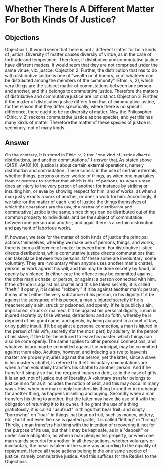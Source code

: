 # Whether There Is A Different Matter For Both Kinds Of Justice?
## Objections
Objection 1: It would seem that there is not a different matter for both kinds of justice. Diversity of matter causes diversity of virtue, as in the case of fortitude and temperance. Therefore, if distributive and commutative justice have different matters, it would seem that they are not comprised under the same virtue, viz. justice.
Objection 2: Further, the distribution that has to do with distributive justice is one of "wealth or of honors, or of whatever can be distributed among the members of the community" (Ethic. v, 2), which very things are the subject matter of commutations between one person and another, and this belongs to commutative justice. Therefore the matters of distributive and commutative justice are not distinct.
Objection 3: Further, if the matter of distributive justice differs from that of commutative justice, for the reason that they differ specifically, where there is no specific difference, there ought to be no diversity of matter. Now the Philosopher (Ethic. v, 2) reckons commutative justice as one species, and yet this has many kinds of matter. Therefore the matter of these species of justice is, seemingly, not of many kinds.
## Answer
On the contrary, It is stated in Ethic. v, 2 that "one kind of justice directs distributions, and another commutations."
I answer that, As stated above (Q[51], AA[8],10), justice is about certain external operations, namely distribution and commutation. These consist in the use of certain externals, whether things, persons or even works: of things, as when one man takes from or restores to another that which is his; of persons, as when a man does an injury to the very person of another, for instance by striking or insulting him, or even by showing respect for him; and of works, as when a man justly exacts a work of another, or does a work for him. Accordingly, if we take for the matter of each kind of justice the things themselves of which the operations are the use, the matter of distributive and commutative justice is the same, since things can be distributed out of the common property to individuals, and be the subject of commutation between one person and another; and again there is a certain distribution and payment of laborious works.

If, however, we take for the matter of both kinds of justice the principal actions themselves, whereby we make use of persons, things, and works, there is then a difference of matter between them. For distributive justice directs distributions, while commutative justice directs commutations that can take place between two persons. Of these some are involuntary, some voluntary. They are involuntary when anyone uses another man's chattel, person, or work against his will, and this may be done secretly by fraud, or openly by violence. In either case the offence may be committed against the other man's chattel or person, or against a person connected with him. If the offence is against his chattel and this be taken secretly, it is called "theft," if openly, it is called "robbery." If it be against another man's person, it may affect either the very substance of his person, or his dignity. If it be against the substance of his person, a man is injured secretly if he is treacherously slain, struck or poisoned, and openly, if he is publicly slain, imprisoned, struck or maimed. If it be against his personal dignity, a man is injured secretly by false witness, detractions and so forth, whereby he is deprived of his good name, and openly, by being accused in a court of law, or by public insult. If it be against a personal connection, a man is injured in the person of his wife, secretly (for the most part) by adultery, in the person of his slave, if the latter be induced to leave his master: which things can also be done openly. The same applies to other personal connections, and whatever injury may be committed against the principal, may be committed against them also. Adultery, however, and inducing a slave to leave his master are properly injuries against the person; yet the latter, since a slave is his master's chattel, is referred to theft. Voluntary commutations are when a man voluntarily transfers his chattel to another person. And if he transfer it simply so that the recipient incurs no debt, as in the case of gifts, it is an act, not of justice but of liberality. A voluntary transfer belongs to justice in so far as it includes the notion of debt, and this may occur in many ways. First when one man simply transfers his thing to another in exchange for another thing, as happens in selling and buying. Secondly when a man transfers his thing to another, that the latter may have the use of it with the obligation of returning it to its owner. If he grant the use of a thing gratuitously, it is called "usufruct" in things that bear fruit; and simply "borrowing" on "loan" in things that bear no fruit, such as money, pottery, etc.; but if not even the use is granted gratis, it is called "letting" or "hiring." Thirdly, a man transfers his thing with the intention of recovering it, not for the purpose of its use, but that it may be kept safe, as in a "deposit," or under some obligation, as when a man pledges his property, or when one man stands security for another. In all these actions, whether voluntary or involuntary, the mean is taken in the same way according to the equality of repayment. Hence all these actions belong to the one same species of justice, namely commutative justice. And this suffices for the Replies to the Objections.